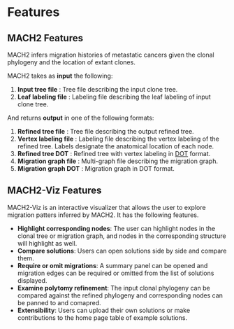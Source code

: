 # Features

## MACH2 Features

MACH2 infers migration histories of metastatic cancers given the clonal phylogeny and the location of extant clones.

MACH2 takes as **input** the following:

1. **Input tree file** : Tree file describing the input clone tree.
2. **Leaf labeling file** : Labeling file describing the leaf labeling of input clone tree.

And returns **output** in one of the following formats:

1. **Refined tree file** : Tree file describing the output refined tree. 
2. **Vertex labeling file** : Labeling file describing the vertex labeling of the refined tree. Labels designate the anatomical location of each node.
3. **Refined tree DOT** : Refined tree with vertex labeling in [DOT](https://en.wikipedia.org/wiki/DOT_(graph_description_language)#:~:text=DOT%20is%20a%20graph%20description,dot%20filename%20extension%20—%20.) format.
4. **Migration graph file** : Multi-graph file describing the migration graph.
5. **Migration graph DOT** : Migration graph in DOT format.

## MACH2-Viz Features

MACH2-Viz is an interactive visualizer that allows the user to explore migration patters inferred by MACH2. It has the following features.

- **Highlight corresponding nodes**: The user can highlight nodes in the clonal tree or migration graph, and nodes in the corresponding structure will highlight as well.
- **Compare solutions**: Users can open solutions side by side and compare them.
- **Require or omit migrations**: A summary panel can be opened and migration edges can be required or omitted from the list of solutions displayed.
- **Examine polytomy refinement**: The input clonal phylogeny can be compared against the refined phylogeny and corresponding nodes can be panned to and comapred.
- **Extensibility**: Users can upload their own solutions or make contributions to the home page table of example solutions.